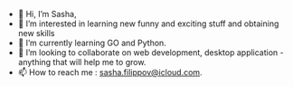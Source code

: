 - 👋 Hi, I’m Sasha,
- 👀 I’m interested in learning new funny and exciting stuff and obtaining new skills
- 🌱 I’m currently learning GO and Python.
- 💞️ I’m looking to collaborate on web development, desktop application - anything that will help me to grow.
- 📫 How to reach me : sasha.filippov@icloud.com.

<!---
sasha-filippov/sasha-filippov is a ✨ special ✨ repository because its `README.md` (this file) appears on your GitHub profile.
You can click the Preview link to take a look at your changes.
--->
